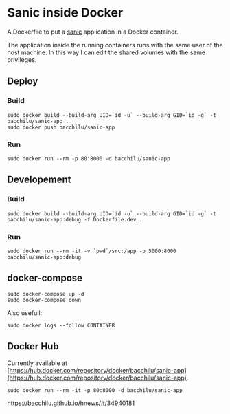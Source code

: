# Sanic inside Docker

A Dockerfile to put a [sanic](https://sanicframework.org/) application in a Docker container.

The application inside the running containers runs with the same user of the host machine.
In this way I can edit the shared volumes with the same privileges.

## Deploy

### Build

    sudo docker build --build-arg UID=`id -u` --build-arg GID=`id -g` -t bacchilu/sanic-app .
    sudo docker push bacchilu/sanic-app

### Run

    sudo docker run --rm -p 80:8000 -d bacchilu/sanic-app

## Developement

### Build

    sudo docker build --build-arg UID=`id -u` --build-arg GID=`id -g` -t bacchilu/sanic-app:debug -f Dockerfile.dev .

### Run

    sudo docker run --rm -it -v `pwd`/src:/app -p 5000:8000 bacchilu/sanic-app:debug

## docker-compose

    sudo docker-compose up -d
    sudo docker-compose down

Also usefull:

    sudo docker logs --follow CONTAINER

## Docker Hub

Currently available at [https://hub.docker.com/repository/docker/bacchilu/sanic-app](https://hub.docker.com/repository/docker/bacchilu/sanic-app).

    sudo docker run --rm -it -p 80:8000 -d bacchilu/sanic-app

https://bacchilu.github.io/hnews/#/34940181
